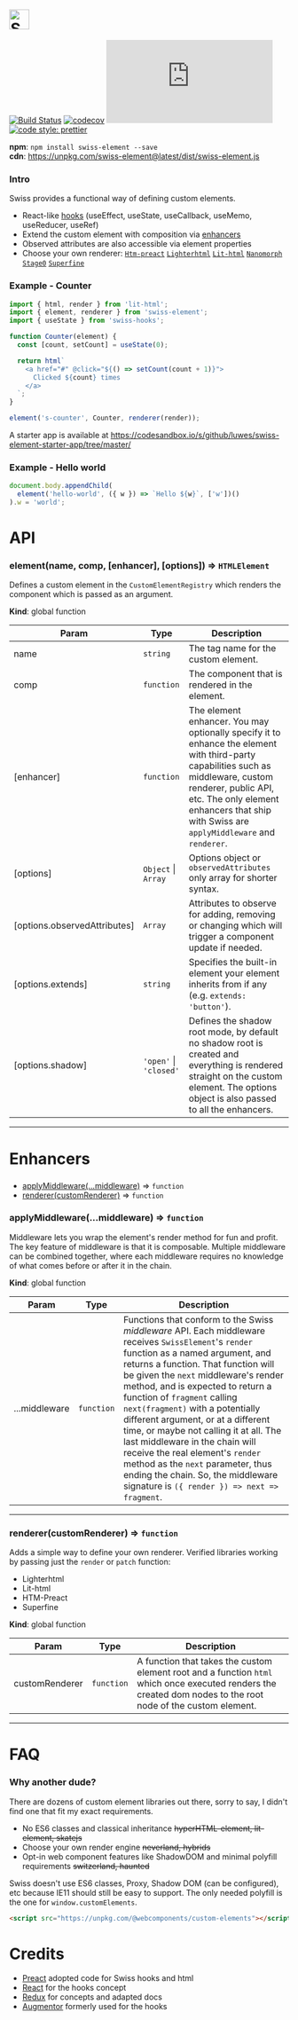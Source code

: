 # <a href="https://github.com/luwes/swiss"><img src="https://raw.githubusercontent.com/luwes/swiss/master/media/swiss-logo.svg?sanitize=true" height="36" alt="Swiss" /></a>

[![Build Status](https://img.shields.io/travis/luwes/swiss/master.svg?style=flat-square&label=Travis+CI)](https://travis-ci.org/luwes/swiss)
[![codecov](https://img.shields.io/codecov/c/github/luwes/swiss.svg?style=flat-square&version=v0.16.0)](https://codecov.io/gh/luwes/swiss)
![Badge size](http://img.badgesize.io/https://unpkg.com/swiss-element@0.16.0/dist/swiss-element.js?compression=gzip&label=gzip&style=flat-square&version=v0.16.0)
[![code style: prettier](https://img.shields.io/badge/code_style-prettier-ff69b4.svg?style=flat-square)](https://github.com/prettier/prettier)

**npm**: `npm install swiss-element --save`  
**cdn**: https://unpkg.com/swiss-element@latest/dist/swiss-element.js

### Intro

Swiss provides a functional way of defining custom elements.

- React-like [hooks](https://reactjs.org/docs/hooks-intro.html) (useEffect, useState, useCallback, useMemo, useReducer, useRef)
- Extend the custom element with composition via [enhancers](#enhancers)
- Observed attributes are also accessible via element properties
- Choose your own renderer:
  [`Htm-preact`](https://swiss.netlify.com/fixtures/renderers/htm-preact/)
  [`Lighterhtml`](https://swiss.netlify.com/fixtures/renderers/lighterhtml/)
  [`Lit-html`](https://swiss.netlify.com/fixtures/renderers/lit-html/)
  [`Nanomorph`](https://swiss.netlify.com/fixtures/renderers/nanomorph/)
  [`Stage0`](https://swiss.netlify.com/fixtures/renderers/stage0/)
  [`Superfine`](https://swiss.netlify.com/fixtures/renderers/superfine/)

### Example - Counter

```js
import { html, render } from 'lit-html';
import { element, renderer } from 'swiss-element';
import { useState } from 'swiss-hooks';

function Counter(element) {
  const [count, setCount] = useState(0);

  return html`
    <a href="#" @click="${() => setCount(count + 1)}">
      Clicked ${count} times
    </a>
  `;
}

element('s-counter', Counter, renderer(render));
```

A starter app is available at https://codesandbox.io/s/github/luwes/swiss-element-starter-app/tree/master/

### Example - Hello world

```js
document.body.appendChild(
  element('hello-world', ({ w }) => `Hello ${w}`, ['w'])()
).w = 'world';
```

# API

<a name="element"></a>

### element(name, comp, [enhancer], [options]) ⇒ <code>HTMLElement</code>

Defines a custom element in the `CustomElementRegistry` which renders the component which is passed as an argument.

**Kind**: global function

| Param                        | Type                                                             | Description                                                                                                                                                                                                                                          |
| ---------------------------- | ---------------------------------------------------------------- | ---------------------------------------------------------------------------------------------------------------------------------------------------------------------------------------------------------------------------------------------------- |
| name                         | <code>string</code>                                              | The tag name for the custom element.                                                                                                                                                                                                                 |
| comp                         | <code>function</code>                                            | The component that is rendered in the element.                                                                                                                                                                                                       |
| [enhancer]                   | <code>function</code>                                            | The element enhancer. You may optionally specify it to enhance the element with third-party capabilities such as middleware, custom renderer, public API, etc. The only element enhancers that ship with Swiss are `applyMiddleware` and `renderer`. |
| [options]                    | <code>Object</code> \| <code>Array</code>                        | Options object or `observedAttributes` only array for shorter syntax.                                                                                                                                                                                |
| [options.observedAttributes] | <code>Array</code>                                               | Attributes to observe for adding, removing or changing which will trigger a component update if needed.                                                                                                                                              |
| [options.extends]            | <code>string</code>                                              | Specifies the built-in element your element inherits from if any (e.g. `extends: 'button'`).                                                                                                                                                         |
| [options.shadow]             | <code>&#x27;open&#x27;</code> \| <code>&#x27;closed&#x27;</code> | Defines the shadow root mode, by default no shadow root is created and everything is rendered straight on the custom element. The options object is also passed to all the enhancers.                                                                |

---

# Enhancers

###

- [applyMiddleware(...middleware)](#applyMiddleware) ⇒ <code>function</code>
- [renderer(customRenderer)](#renderer) ⇒ <code>function</code>

<a name="applyMiddleware"></a>

### applyMiddleware(...middleware) ⇒ <code>function</code>

Middleware lets you wrap the element's render method for fun and profit. The key feature of middleware is that it is composable. Multiple middleware can be combined together, where each middleware requires no knowledge of what comes before or after it in the chain.

**Kind**: global function

| Param         | Type                  | Description                                                                                                                                                                                                                                                                                                                                                                                                                                                                                                                                                                                                       |
| ------------- | --------------------- | ----------------------------------------------------------------------------------------------------------------------------------------------------------------------------------------------------------------------------------------------------------------------------------------------------------------------------------------------------------------------------------------------------------------------------------------------------------------------------------------------------------------------------------------------------------------------------------------------------------------- |
| ...middleware | <code>function</code> | Functions that conform to the Swiss _middleware_ API. Each middleware receives `SwissElement`'s `render` function as a named argument, and returns a function. That function will be given the `next` middleware's render method, and is expected to return a function of `fragment` calling `next(fragment)` with a potentially different argument, or at a different time, or maybe not calling it at all. The last middleware in the chain will receive the real element's `render` method as the `next` parameter, thus ending the chain. So, the middleware signature is `({ render }) => next => fragment`. |

---

<a name="renderer"></a>

### renderer(customRenderer) ⇒ <code>function</code>

Adds a simple way to define your own renderer.
Verified libraries working by passing just the `render` or `patch` function:

- Lighterhtml
- Lit-html
- HTM-Preact
- Superfine

**Kind**: global function

| Param          | Type                  | Description                                                                                                                                                   |
| -------------- | --------------------- | ------------------------------------------------------------------------------------------------------------------------------------------------------------- |
| customRenderer | <code>function</code> | A function that takes the custom element root and a function `html` which once executed renders the created dom nodes to the root node of the custom element. |

---

# FAQ

### Why another dude?

There are dozens of custom element libraries out there, sorry to say, I didn't find one that fit my exact requirements.

- No ES6 classes and classical inheritance ~~hyperHTML-element, lit-element, skatejs~~
- Choose your own render engine ~~neverland, hybrids~~
- Opt-in web component features like ShadowDOM and minimal polyfill requirements ~~switzerland, haunted~~

Swiss doesn't use ES6 classes, Proxy, Shadow DOM (can be configured), etc because IE11 should still be easy to support. The only needed polyfill is the one for `window.customElements`.

```html
<script src="https://unpkg.com/@webcomponents/custom-elements"></script>
```

# Credits

- [Preact](https://github.com/developit/preact) adopted code for Swiss hooks and html
- [React](https://github.com/facebook/react) for the hooks concept
- [Redux](https://github.com/reduxjs/redux) for concepts and adapted docs
- [Augmentor](https://github.com/WebReflection/augmentor) formerly used for the hooks
